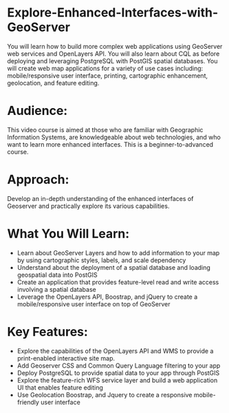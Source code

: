 # Explore-Enhanced-Interfaces-with-GeoServer
You will learn how to build more complex web applications using GeoServer web services and OpenLayers API. You will also learn about CQL as before deploying and leveraging PostgreSQL with PostGIS spatial databases. You will create web map applications for a variety of use cases including: mobile/responsive user interface, printing, cartographic enhancement, geolocation, and feature editing.
# Audience:	
This video course is aimed at those who are familiar with Geographic Information Systems, are knowledgeable about web technologies, and who want to learn more enhanced interfaces. This is a beginner-to-advanced course.
# Approach:	
Develop an in-depth understanding of the enhanced interfaces of Geoserver and practically explore its various capabilities.
# What You Will Learn:
*	Learn about GeoServer Layers and how to add information to your map by using cartographic styles, labels, and scale dependency
*	Understand about the deployment of a spatial database and loading geospatial data into PostGIS
*	Create an application that provides feature-level read and write access involving a spatial database
*	Leverage the OpenLayers API, Boostrap, and jQuery to create a mobile/responsive user interface on top of GeoServer
# Key Features: 
*	Explore the capabilities of the OpenLayers API and WMS to provide a print-enabled interactive site map. 
*	Add Geoserver CSS and Common Query Language filtering to your app
*	Deploy PostgreSQL to provide spatial data to your app through PostGIS
*	Explore the feature-rich WFS service layer and build a web application UI that enables feature editing
*	Use Geolocation Boostrap, and Jquery to create a responsive mobile-friendly user interface
